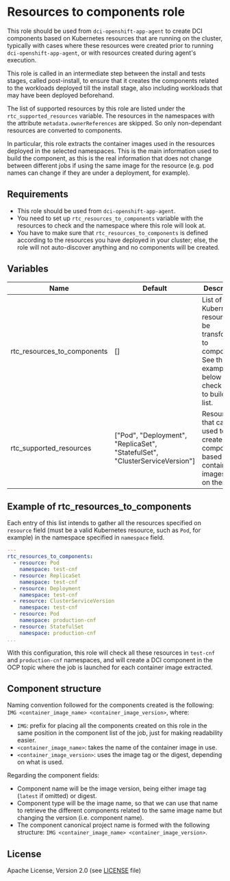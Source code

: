 # Resources to components role

This role should be used from `dci-openshift-app-agent` to create DCI components based on Kubernetes resources that are running on the cluster, typically with cases where these resources were created prior to running `dci-openshift-app-agent`, or with resources created during agent's execution.

This role is called in an intermediate step between the install and tests stages, called post-install, to ensure that it creates the components related to the workloads deployed till the install stage, also including workloads that may have been deployed beforehand.

The list of supported resources by this role are listed under the `rtc_supported_resources` variable. The resources in the namespaces with the attribute `metadata.ownerReferences` are skipped. So only non-dependant resources are converted to components.

In particular, this role extracts the container images used in the resources deployed in the selected namespaces. This is the main information used to build the component, as this is the real information that does not change between different jobs if using the same image for the resource (e.g. pod names can change if they are under a deployment, for example).

## Requirements

- This role should be used from `dci-openshift-app-agent`.
- You need to set up `rtc_resources_to_components` variable with the resources to check and the namespace where this role will look at.
- You have to make sure that `rtc_resources_to_components` is defined according to the resources you have deployed in your cluster; else, the role will not auto-discover anything and no components will be created.

## Variables

Name                                    | Default                                                                      | Description
--------------------------------------- | ---------------------------------------------------------------------------- | -------------------------------------------------------------
rtc\_resources\_to\_components          | []                                                                           | List of Kubernetes resources to be transformed to components. See the example below to check how to build this list.
rtc\_supported\_resources               | ["Pod", "Deployment", "ReplicaSet", "StatefulSet", "ClusterServiceVersion"]  | Resources that can be used to create components based on the container images used on them.

## Example of rtc_resources_to_components

Each entry of this list intends to gather all the resources specified on `resource` field (must be a valid Kubernetes resource, such as `Pod`, for example) in the namespace specified in `namespace` field.

```yaml
---
rtc_resources_to_components:
  - resource: Pod
    namespace: test-cnf
  - resource: ReplicaSet
    namespace: test-cnf
  - resource: Deployment
    namespace: test-cnf
  - resource: ClusterServiceVersion
    namespace: test-cnf
  - resource: Pod
    namespace: production-cnf
  - resource: StatefulSet
    namespace: production-cnf
...
```

With this configuration, this role will check all these resources in `test-cnf` and `production-cnf` namespaces, and will create a DCI component in the OCP topic where the job is launched for each container image extracted.

## Component structure

Naming convention followed for the components created is the following: `IMG <container_image_name> <container_image_version>`, where:

- `IMG`: prefix for placing all the components created on this role in the same position in the component list of the job, just for making readability easier.
- `<container_image_name>`: takes the name of the container image in use.
- `<container_image_version>`: uses the image tag or the digest, depending on what is used.

Regarding the component fields:

- Component name will be the image version, being either image tag (`latest` if omitted) or digest.
- Component type will be the image name, so that we can use that name to retrieve the different components related to the same image name but changing the version (i.e. component name).
- The component canonical project name is formed with the following structure: `IMG <container_image_name> <container_image_version>`.

## License

Apache License, Version 2.0 (see [LICENSE](../../LICENSE) file)
